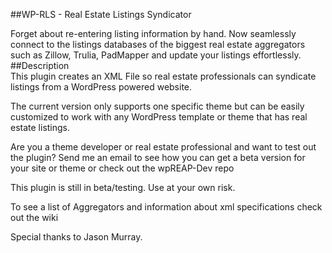 ##WP-RLS - Real Estate Listings Syndicator   

Forget about re-entering listing information by hand. Now seamlessly connect to the listings databases of the biggest real estate aggregators such as Zillow, Trulia, PadMapper and update your listings effortlessly.       
##Description     
This plugin creates an XML File so real estate professionals can syndicate listings from a WordPress powered website.     

The current version only supports one specific theme but can be easily customized to work with any WordPress template or theme that has real estate listings.     

Are you a theme developer or real estate professional and want to test out the plugin? Send me an email to see how you can get a beta version for your site or theme or check out the wpREAP-Dev repo       

This plugin is still in beta/testing. Use at your own risk.

To see a list of Aggregators and information about xml specifications check out the wiki 

Special thanks to Jason Murray.
